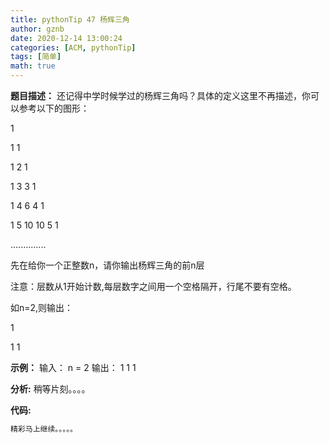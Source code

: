 ```yaml
---
title: pythonTip 47 杨辉三角
author: gznb
date: 2020-12-14 13:00:24
categories: [ACM, pythonTip]
tags: [简单]
math: true
---
```


**题目描述：**
还记得中学时候学过的杨辉三角吗？具体的定义这里不再描述，你可以参考以下的图形：

1

1 1

1 2 1

1 3 3 1

1 4 6 4 1

1 5 10 10 5 1

..............

先在给你一个正整数n，请你输出杨辉三角的前n层

注意：层数从1开始计数,每层数字之间用一个空格隔开，行尾不要有空格。

如n=2,则输出：

1

1 1

**示例：**
输入：
n = 2
输出：
1
1 1


**分析:**
稍等片刻。。。。

**代码:**
```python
精彩马上继续。。。。。
```
